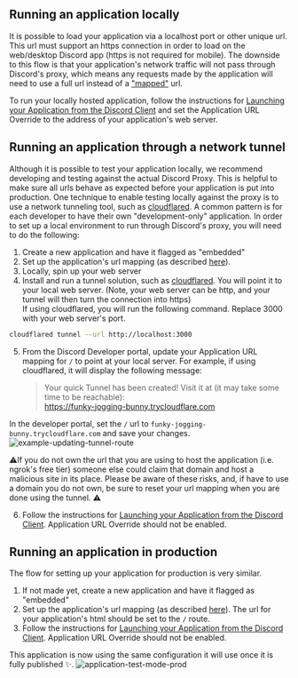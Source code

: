 ## Running an application locally

It is possible to load your application via a localhost port or other unique url. This url must support an https connection in order to load on the web/desktop Discord app (https is not required for mobile). The downside to this flow is that your application's network traffic will not pass through Discord's proxy, which means any requests made by the application will need to use a full url instead of a ["mapped"](/docs/common-patterns/url-mapping.md) url.

To run your locally hosted application, follow the instructions for [Launching your Application from the Discord Client](/docs/common-patterns/launching-your-application.md) and set the Application URL Override to the address of your application's web server.

## Running an application through a network tunnel

Although it is possible to test your application locally, we recommend developing and testing against the actual Discord Proxy. This is helpful to make sure all urls behave as expected before your application is put into production. One technique to enable testing locally against the proxy is to use a network tunneling tool, such as [cloudflared](https://github.com/cloudflare/cloudflared#installing-cloudflared). A common pattern is for each developer to have their own "development-only" application. In order to set up a local environment to run through Discord's proxy, you will need to do the following:

1. Create a new application and have it flagged as "embedded"
2. Set up the application's url mapping (as described [here](/docs/common-patterns/url-mapping.md)).
3. Locally, spin up your web server
4. Install and run a tunnel solution, such as [cloudflared](https://github.com/cloudflare/cloudflared#installing-cloudflared). You will point it to your local web server. (Note, your web server can be http, and your tunnel will then turn the connection into https)  
   If using cloudflared, you will run the following command. Replace 3000 with your web server's port.

```sh
cloudflared tunnel --url http://localhost:3000
```

5. From the Discord Developer portal, update your Application URL mapping for `/` to point at your local server. For example, if using cloudflared, it will display the following message:

   > Your quick Tunnel has been created! Visit it at (it may take some time to be reachable):  
   > https://funky-jogging-bunny.trycloudflare.com

In the developer portal, set the `/` url to `funky-jogging-bunny.trycloudflare.com` and save your changes.
![example-updating-tunnel-route](/docs/assets/update-tunnel-route.png)

⚠️If you do not own the url that you are using to host the application (i.e. ngrok's free tier) someone else could claim that domain and host a malicious site in its place. Please be aware of these risks, and, if have to use a domain you do not own, be sure to reset your url mapping when you are done using the tunnel. ⚠️

6. Follow the instructions for [Launching your Application from the Discord Client](/docs/common-patterns/launching-your-application.md). Application URL Override should not be enabled.

## Running an application in production

The flow for setting up your application for production is very similar.

1. If not made yet, create a new application and have it flagged as "embedded"
2. Set up the application's url mapping (as described [here](/docs/common-patterns/url-mapping.md)). The url for your application's html should be set to the `/` route.
3. Follow the instructions for [Launching your Application from the Discord Client](/docs/common-patterns/launching-your-application.md). Application URL Override should not be enabled.

This application is now using the same configuration it will use once it is fully published ✨.
![application-test-mode-prod](/docs/assets/application-test-mode-prod.gif)
